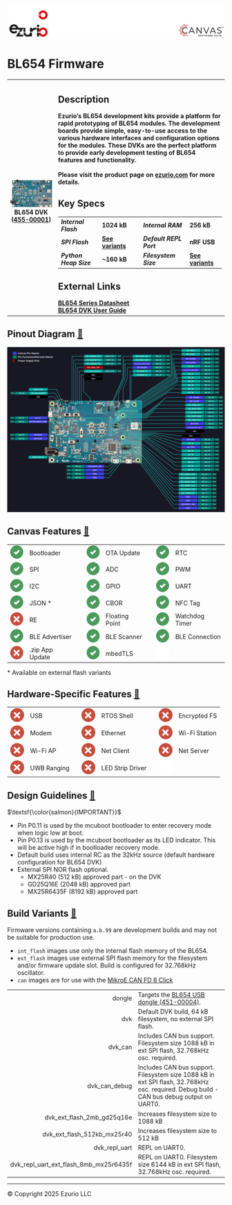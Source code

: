 
<logo>![logo](../img/github_doc_header-dark.png#gh-dark-mode-only)</logo><logo>![logo](../img/github_doc_header-light.png#gh-light-mode-only)</logo>
#  BL654 Firmware

<table>
  <tr>
    <th align="center">
      <img width="380" height="1" style="max-width: 100%; height: auto; max-height: 1px; visibility:hidden;"/>
      <a href="img/455-00001.png"><img src="img/455-00001.png"/></a><br/>
      BL654 DVK (<a href="https://www.ezurio.com/part/455-00001">455-00001</a>)
    </th>
    <th align="left">
      <h2>Description</h2>
      Ezurio’s BL654 development kits provide a platform for rapid prototyping of BL654 modules. The development boards provide simple, easy-to-use access to the various hardware interfaces and configuration options for the modules. These DVKs are the perfect platform to provide early development testing of BL654 features and functionality.<br/><br/>
      Please visit the product page on <a href="https://www.ezurio.com/wireless-modules/bluetooth-modules/bluetooth-5-modules/bl654-series-bluetooth-module-nfc">ezurio.com</a> for more details.
      <h2>Key Specs</h2>
      <table>
        <tr>
          <td><i>Internal Flash</i></td>
          <td>1024 kB</td>
          <td></td>
          <td><i>Internal RAM</i></td>
          <td>256 kB</td>
        </tr>
        <tr>
          <td><i>SPI Flash</i></td>
          <td><a href="#build_variants">See variants</a></td>
          <td></td>
          <td><i>Default REPL Port</i></td>
          <td>nRF USB</td>
        </tr>
        <tr>
          <td><i>Python Heap Size</i></td>
          <td>~160 kB</td>
          <td></td>
          <td><i>Filesystem Size</i></td>
          <td><a href="#build_variants">See variants</a></td>
        </tr>
      </table>
      <h2>External Links</h2>
      <a href="https://www.ezurio.com/documentation/datasheet-bl654">BL654 Series Datasheet</a><br/>
      <a href="https://www.ezurio.com/documentation/user-guide-quick-start-guide-bl654-dvk">BL654 DVK User Guide</a>
    </th>
  </tr>
</table>

## Pinout Diagram <a id="pinout_diagram"></a>[🔗](#pinout_diagram)
[![BL654 DVK Pinout Diagram](img/bl654_dvk.svg)](img/bl654_dvk.svg)

## Canvas Features <a id="canvas_features"></a>[🔗](#canvas_features)
| | | | | | | | |
|--:|:--|---|--:|:--|---|--:|:-- |
| ![X](../img/check-32px.png) | Bootloader           | | ![X](../img/check-32px.png) | OTA Update                | | ![X](../img/check-32px.png) | RTC                       |
| ![x](../img/check-32px.png) | SPI                  | | ![X](../img/check-32px.png) | ADC                       | | ![X](../img/check-32px.png) | PWM                       |
| ![x](../img/check-32px.png) | I2C                  | | ![X](../img/check-32px.png) | GPIO                      | | ![X](../img/check-32px.png) | UART                      |
| ![x](../img/check-32px.png) | JSON *               | | ![X](../img/check-32px.png) | CBOR                      | | ![X](../img/check-32px.png) | NFC Tag                   |
| ![x](../img/redx-32px.png)  | RE                   | | ![X](../img/check-32px.png) | Floating Point            | | ![X](../img/check-32px.png) | Watchdog Timer            |
| ![x](../img/check-32px.png) | BLE Advertiser       | | ![X](../img/check-32px.png) | BLE Scanner               | | ![X](../img/check-32px.png) | BLE Connection            |
| ![x](../img/redx-32px.png)  | .zip App Update      | | ![X](../img/check-32px.png) | mbedTLS                   | | ![X](../img/blank-32px.png) |                           |

\* Available on external flash variants

## Hardware-Specific Features <a id="hardware_specific_features"></a>[🔗](#hardware_specific_features)
| | | | | | | | |
|--:|:--|---|--:|:--|---|--:|:--|
| ![x](../img/redx-32px.png) | USB          | | ![X](../img/redx-32px.png) | RTOS Shell       | | ![X](../img/redx-32px.png)  | Encrypted FS     |
| ![x](../img/redx-32px.png) | Modem        | | ![X](../img/redx-32px.png) | Ethernet         | | ![X](../img/redx-32px.png)  | Wi-Fi Station    |
| ![x](../img/redx-32px.png) | Wi-Fi AP     | | ![X](../img/redx-32px.png) | Net Client       | | ![X](../img/redx-32px.png)  | Net Server       |
| ![X](../img/redx-32px.png) | UWB Ranging  | | ![X](../img/redx-32px.png) | LED Strip Driver | | ![X](../img/blank-32px.png) |                  |

## Design Guidelines <a id="design_guidelines"></a>[🔗](#design_guidelines)
$\textsf{\color{salmon}{IMPORTANT}}$
- Pin P0.11 is used by the mcuboot bootloader to enter recovery mode when logic low at boot.
- Pin P0.13 is used by the mcuboot bootloader as its LED indicator. This will be active high if in bootloader recovery mode.
- Default build uses internal RC as the 32kHz source (default hardware configuration for BL654 DVK)
- External SPI NOR flash optional.
  - MX25R40 (512 kB) approved part - on the DVK
  - GD25Q16E (2048 kB) approved part
  - MX25R6435F (8192 kB) approved part

## Build Variants <a id="build_variants"></a>[🔗](#build_variants)
Firmware versions containing `a.b.99` are development builds and may not be suitable for production use.

- `int_flash` images use only the internal flash memory of the BL654.
- `ext_flash` images use external SPI flash memory for the filesystem and/or firmware update slot. Build is configured for 32.768kHz oscillator.
- `can` images are for use with the [MikroE CAN FD 6 Click](https://www.mikroe.com/can-fd-6-click)

| | |
|--:|:--|
| dongle                      | Targets the [BL654 USB dongle (451-00004)](https://www.ezurio.com/part/451-00004). |
| dvk                         | Default DVK build, 64 kB filesystem, no external SPI flash. |
| dvk_can                     | Includes CAN bus support. Filesystem size 1088 kB in ext SPI flash, 32.768kHz osc. required.   |
| dvk_can_debug               | Includes CAN bus support. Filesystem size 1088 kB in ext SPI flash, 32.768kHz osc. required. Debug build - CAN bus debug output on UART0. |
| dvk_ext_flash_2mb_gd25q16e  | Increases filesystem size to 1088 kB|
| dvk_ext_flash_512kb_mx25r40 | Increases filesystem size to 512 kB |
| dvk_repl_uart               | REPL on UART0.                      | 
| dvk_repl_uart_ext_flash_8mb_mx25r6435f | REPL on UART0. Filesystem size 6144 kB in ext SPI flash, 32.768kHz osc. required.  |

---
© Copyright 2025 Ezurio LLC
